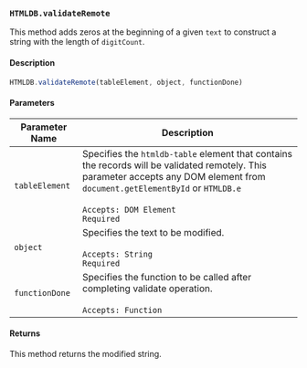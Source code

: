### `HTMLDB.validateRemote`

This method adds zeros at the beginning of a given `text` to construct a string with the length of `digitCount`.

#### Description

```javascript
HTMLDB.validateRemote(tableElement, object, functionDone)
```

#### Parameters

| Parameter Name             | Description                               |
| -------------------------- | ----------------------------------------- |
| `tableElement` | Specifies the `htmldb-table` element that contains the records will be validated remotely. This parameter accepts any DOM element from `document.getElementById` or `HTMLDB.e`<br><br>`Accepts: DOM Element`<br>`Required` |
| `object` | Specifies the text to be modified.<br><br>`Accepts: String`<br>`Required` |
| `functionDone` | Specifies the function to be called after completing validate operation.<br><br>`Accepts: Function` |

#### Returns

This method returns the modified string.